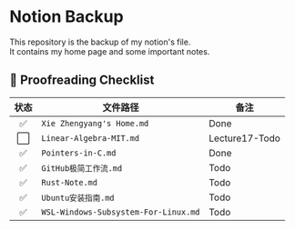 # Notion Backup
This repository is the backup of my notion's file.\
It contains my home page and some important notes.

## 📝 Proofreading Checklist

| 状态  | 文件路径                             | 备注            |
| :--: | -----------------------             | -------------- |
| ✅   | `Xie Zhengyang's Home.md`           | Done           |
| ⬜️   | `Linear-Algebra-MIT.md`             | Lecture17-Todo |
| ✅   | `Pointers-in-C.md`                  | Done           |
| ✅   | `GitHub极简工作流.md`                 | Todo           |
| ✅   | `Rust-Note.md`                      | Todo           |
| ✅   | `Ubuntu安装指南.md`                  | Todo           |
| ✅   | `WSL-Windows-Subsystem-For-Linux.md`| Todo           |
